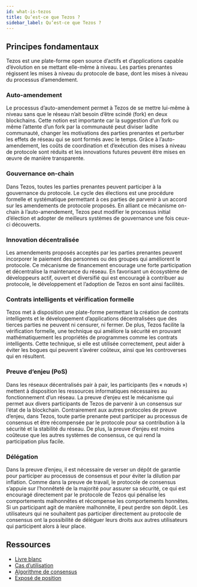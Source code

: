 ```yaml
---
id: what-is-tezos
title: Qu’est-ce que Tezos ?
sidebar_label: Qu’est-ce que Tezos ?
---
```


## Principes fondamentaux

Tezos est une plate-forme open source d’actifs et d’applications capable d’évolution en se mettant elle-même à niveau. Les parties prenantes régissent les mises à niveau du protocole de base, dont les mises à niveau du processus d’amendement.

### Auto-amendement

Le processus d’auto-amendement permet à Tezos de se mettre lui-même à niveau sans que le réseau n’ait besoin d’être scindé (fork) en deux blockchains. Cette notion est importante car la suggestion d’un fork ou même l’attente d’un fork par la communauté peut diviser ladite communauté, changer les motivations des parties prenantes et perturber les effets de réseau qui se sont formés avec le temps. Grâce à l’auto-amendement, les coûts de coordination et d’exécution des mises à niveau de protocole sont réduits et les innovations futures peuvent être mises en œuvre de manière transparente.

### Gouvernance on-chain

Dans Tezos, toutes les parties prenantes peuvent participer à la gouvernance du protocole. Le cycle des élections est une procédure formelle et systématique permettant à ces parties de parvenir à un accord sur les amendements de protocole proposés. En alliant ce mécanisme on-chain à l’auto-amendement, Tezos peut modifier le processus initial d’élection et adopter de meilleurs systèmes de gouvernance une fois ceux-ci découverts.

### Innovation décentralisée

Les amendements proposés acceptés par les parties prenantes peuvent incorporer le paiement des personnes ou des groupes qui améliorent le protocole. Ce mécanisme de financement encourage une forte participation et décentralise la maintenance du réseau. En favorisant un écosystème de développeurs actif, ouvert et diversifié qui est encouragé à contribuer au protocole, le développement et l’adoption de Tezos en sont ainsi facilités.

### Contrats intelligents et vérification formelle

Tezos met à disposition une plate-forme permettant la création de contrats intelligents et le développement d’applications décentralisées que des tierces parties ne peuvent ni censurer, ni fermer. De plus, Tezos facilite la vérification formelle, une technique qui améliore la sécurité en prouvant mathématiquement les propriétés de programmes comme les contrats intelligents. Cette technique, si elle est utilisée correctement, peut aider à éviter les bogues qui peuvent s’avérer coûteux, ainsi que les controverses qui en résultent.

### Preuve d’enjeu (PoS)

Dans les réseaux décentralisés pair à pair, les participants (les « nœuds ») mettent à disposition les ressources informatiques nécessaires au fonctionnement d’un réseau. La preuve d’enjeu est le mécanisme qui permet aux divers participants de Tezos de parvenir à un consensus sur l’état de la blockchain. Contrairement aux autres protocoles de preuve d’enjeu, dans Tezos, toute partie prenante peut participer au processus de consensus et être récompensée par le protocole pour sa contribution à la sécurité et la stabilité du réseau. De plus, la preuve d’enjeu est moins coûteuse que les autres systèmes de consensus, ce qui rend la participation plus facile.

### Délégation

Dans la preuve d’enjeu, il est nécessaire de verser un dépôt de garantie pour participer au processus de consensus et pour éviter la dilution par inflation. Comme dans la preuve de travail, le protocole de consensus s’appuie sur l’honnêteté de la majorité pour assurer sa sécurité, ce qui est encouragé directement par le protocole de Tezos qui pénalise les comportements malhonnêtes et récompense les comportements honnêtes. Si un participant agit de manière malhonnête, il peut perdre son dépôt. Les utilisateurs qui ne souhaitent pas participer directement au protocole de consensus ont la possibilité de déléguer leurs droits aux autres utilisateurs qui participent alors à leur place.


## Ressources

 - [Livre blanc](https://tezos.com/whitepaper.pdf)
 - [Cas d’utilisation](https://wiki.tezosagora.org/learn/uses-of-tezos)
 - [Algorithme de consensus](https://wiki.tezosagora.org/learn/baking/proofofstake/consensus)
 - [Exposé de position](https://tezos.com/position-paper.pdf)